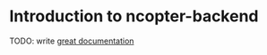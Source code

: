 # Introduction to ncopter-backend

TODO: write [great documentation](http://jacobian.org/writing/what-to-write/)
